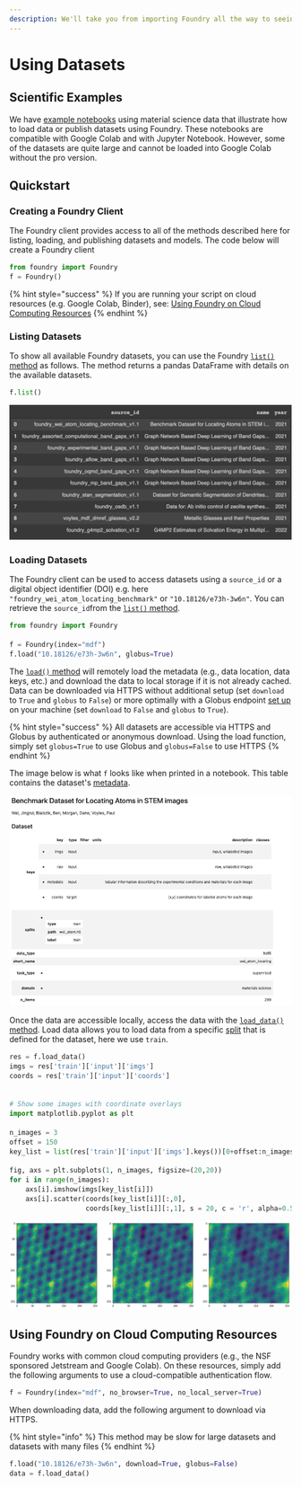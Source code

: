 ```yaml
---
description: We'll take you from importing Foundry all the way to seeing your data.
---
```


# Using Datasets

## Scientific Examples

We have [example notebooks](https://github.com/MLMI2-CSSI/foundry/tree/main/examples) using material science data that illustrate how to load data or publish datasets using Foundry. These notebooks are compatible with Google Colab and with Jupyter Notebook. However, some of the datasets are quite large and cannot be loaded into Google Colab without the pro version.

## Quickstart

### Creating a Foundry Client

The Foundry client provides access to all of the methods described here for listing, loading, and publishing datasets and models. The code below will create a Foundry client&#x20;

```python
from foundry import Foundry
f = Foundry()
```

{% hint style="success" %}
If you are running your script on cloud resources (e.g. Google Colab, Binder), see: [Using Foundry on Cloud Computing Resources](examples.md#using-foundry-on-cloud-computing-resources)
{% endhint %}

### Listing Datasets

To show all available Foundry datasets, you can use the Foundry [`list()` method](../classes-and-methods/foundry.foundry.md) as follows. The method returns a pandas DataFrame with details on the available datasets.

```python
f.list()
```

![The returned Dataframe from f.list()](<../.gitbook/assets/Screen Shot 2022-01-27 at 1.29.23 PM.png>)

### Loading Datasets

The Foundry client can be used to access datasets using a `source_id` or a digital object identifier (DOI) e.g. here `"foundry_wei_atom_locating_benchmark"` or `"10.18126/e73h-3w6n"`_._ You can retrieve the `source_id`from the [`list()` method](examples.md#listing-datasets).

```python
from foundry import Foundry

f = Foundry(index="mdf")
f.load("10.18126/e73h-3w6n", globus=True)
```

The [`load()` method](broken-reference) will remotely load the metadata (e.g., data location, data keys, etc.) and download the data to local storage if it is not already cached. Data can be downloaded via HTTPS without additional setup (set `download` to `True` and `globus` to `False`) or more optimally with a Globus endpoint [set up](https://www.globus.org/globus-connect-personal) on your machine (set `download` to `False` and `globus` to `True`).&#x20;

{% hint style="success" %}
All datasets are accessible via HTTPS and Globus by authenticated or anonymous download. Using the load function, simply set `globus=True` to use Globus and `globus=False` to use HTTPS
{% endhint %}



The image below is what `f` looks like when printed in a notebook. This table contains the dataset's [metadata](../publishing/describing-datasets.md#descriptive-metadata).

![](<../.gitbook/assets/image (4).png>)

Once the data are accessible locally, access the data with the [`load_data()` method](broken-reference). Load data allows you to load data from a specific [split](../publishing/describing-datasets.md#splits) that is defined for the dataset, here we use `train`.&#x20;

```python
res = f.load_data()
imgs = res['train']['input']['imgs']
coords = res['train']['input']['coords']


# Show some images with coordinate overlays
import matplotlib.pyplot as plt

n_images = 3
offset = 150
key_list = list(res['train']['input']['imgs'].keys())[0+offset:n_images+offset]

fig, axs = plt.subplots(1, n_images, figsize=(20,20))
for i in range(n_images):
    axs[i].imshow(imgs[key_list[i]])
    axs[i].scatter(coords[key_list[i]][:,0], 
                   coords[key_list[i]][:,1], s = 20, c = 'r', alpha=0.5)
```

![Overlay of a STEM image with atomic coordinate labels (red dots)](<../.gitbook/assets/image (1).png>)

## Using Foundry on Cloud Computing Resources

Foundry works with common cloud computing providers (e.g., the NSF sponsored Jetstream and Google Colab). On these resources, simply add the following arguments to use a cloud-compatible authentication flow.

```python
f = Foundry(index="mdf", no_browser=True, no_local_server=True)
```

When downloading data, add the following argument to download via HTTPS.

{% hint style="info" %}
This method may be slow for large datasets and datasets with many files
{% endhint %}

```python
f.load("10.18126/e73h-3w6n", download=True, globus=False)
data = f.load_data()
```

